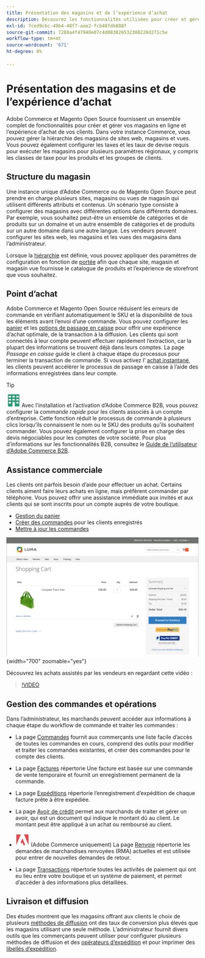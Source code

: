 ```yaml
---
title: Présentation des magasins et de l’expérience d’achat
description: Découvrez les fonctionnalités utilisées pour créer et gérer vos magasins en ligne et l’expérience d’achat pour vos clients.
exl-id: 7ced9cbc-49b4-48f7-aae2-fcb48fdb888f
source-git-commit: 7288a4f47940e07c4d083826532308228d271c5e
workflow-type: tm+mt
source-wordcount: '671'
ht-degree: 0%

---
```


# Présentation des magasins et de l’expérience d’achat

Adobe Commerce et Magento Open Source fournissent un ensemble complet de fonctionnalités pour créer et gérer vos magasins en ligne et l’expérience d’achat de vos clients. Dans votre instance Commerce, vous pouvez gérer la hiérarchie des magasins de sites web, magasins et vues. Vous pouvez également configurer les taxes et les taux de devise requis pour exécuter les magasins pour plusieurs paramètres régionaux, y compris les classes de taxe pour les produits et les groupes de clients.

## Structure du magasin

Une instance unique d’Adobe Commerce ou de Magento Open Source peut prendre en charge plusieurs sites, magasins ou vues de magasin qui utilisent différents attributs et contenus. Un scénario type consiste à configurer des magasins avec différentes options dans différents domaines. Par exemple, vous souhaitez peut-être un ensemble de catégories et de produits sur un domaine et un autre ensemble de catégories et de produits sur un autre domaine dans une autre langue. Les vendeurs peuvent configurer les sites web, les magasins et les vues des magasins dans l’administrateur.

Lorsque la [hiérarchie](stores.md) est définie, vous pouvez appliquer des paramètres de configuration en fonction de [portée](../getting-started/websites-stores-views.md#scope-settings) afin que chaque site, magasin et magasin vue fournisse le catalogue de produits et l’expérience de storefront que vous souhaitez.

## Point d’achat

Adobe Commerce et Magento Open Source réduisent les erreurs de commande en vérifiant automatiquement le SKU et la disponibilité de tous les éléments avant l’envoi d’une commande. Vous pouvez configurer les [panier](cart.md) et les [ options de passage en caisse](checkout-process.md) pour offrir une expérience d’achat optimale, de la transaction à la diffusion. Les clients qui sont connectés à leur compte peuvent effectuer rapidement l’extraction, car la plupart des informations se trouvent déjà dans leurs comptes. La page _Passage en caisse_ guide le client à chaque étape du processus pour terminer la transaction de commande. Si vous activez l’ [achat instantané](checkout-instant-purchase.md), les clients peuvent accélérer le processus de passage en caisse à l’aide des informations enregistrées dans leur compte.

>[!TIP]
>
>![Adobe Commerce B2B](../assets/b2b.svg) Avec l’installation et l’activation d’Adobe Commerce B2B, vous pouvez configurer la _commande rapide_ pour les clients associés à un compte d’entreprise. Cette fonction réduit le processus de commande à plusieurs clics lorsqu’ils connaissent le nom ou le SKU des produits qu’ils souhaitent commander. Vous pouvez également configurer la prise en charge des devis négociables pour les comptes de votre société. Pour plus d’informations sur les fonctionnalités B2B, consultez le [Guide de l’utilisateur d’Adobe Commerce B2B](https://experienceleague.adobe.com/docs/commerce-admin/b2b/introduction.html?lang=fr).

## Assistance commerciale

Les clients ont parfois besoin d’aide pour effectuer un achat. Certains clients aiment faire leurs achats en ligne, mais préfèrent commander par téléphone. Vous pouvez offrir une assistance immédiate aux invités et aux clients qui se sont inscrits pour un compte auprès de votre boutique.

- [Gestion du panier](shopping-assisted-cart-manage.md)
- [Créer des commandes](customer-account-create-order.md) pour les clients enregistrés
- [Mettre à jour les commandes](order-update.md)

![Panier](./assets/storefront-cart-price-group-discount.png){width="700" zoomable="yes"}

Découvrez les achats assistés par les vendeurs en regardant cette vidéo :

>[!VIDEO](https://video.tv.adobe.com/v/3410201/?quality=12&learn=on&captions=fre_fr)

## Gestion des commandes et opérations

Dans l’administrateur, les marchands peuvent accéder aux informations à chaque étape du workflow de commande et traiter les commandes :

- La page [Commandes](orders.md) fournit aux commerçants une liste facile d’accès de toutes les commandes en cours, comprend des outils pour modifier et traiter les commandes existantes, et créer des commandes pour le compte des clients.

- La page [Factures](invoices.md) répertorie Une facture est basée sur une commande de vente temporaire et fournit un enregistrement permanent de la commande.

- La page [Expéditions](shipments.md) répertorie l’enregistrement d’expédition de chaque facture prête à être expédiée.

- La page [Avoir de crédit](credit-memos.md) permet aux marchands de traiter et gérer un avoir, qui est un document qui indique le montant dû au client. Le montant peut être appliqué à un achat ou remboursé au client.

- ![Adobe Commerce](../assets/adobe-logo.svg) (Adobe Commerce uniquement) La page [Renvoie](returns.md) répertorie les demandes de marchandises renvoyées (RMA) actuelles et est utilisée pour entrer de nouvelles demandes de retour.

- La page [Transactions](transactions.md) répertorie toutes les activités de paiement qui ont eu lieu entre votre boutique et un système de paiement, et permet d’accéder à des informations plus détaillées.

## Livraison et diffusion

Des études montrent que les magasins offrant aux clients le choix de plusieurs [méthodes de diffusion](delivery.md) ont des taux de conversion plus élevés que les magasins utilisant une seule méthode. L’administrateur fournit divers outils que les commerçants peuvent utiliser pour configurer plusieurs méthodes de diffusion et des [opérateurs d’expédition](carriers.md) et pour imprimer des [libellés d’expédition](shipping-labels.md).
